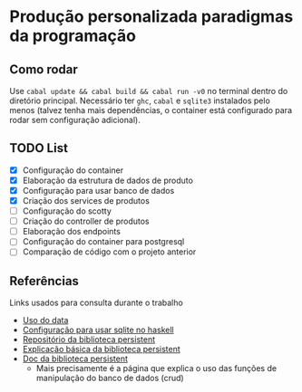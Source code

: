 # Produção personalizada paradigmas da programação

## Como rodar

Use ```cabal update && cabal build && cabal run -v0``` no terminal dentro do diretório principal.
Necessário ter ```ghc```, ```cabal``` e ```sqlite3``` instalados pelo menos (talvez tenha mais dependências, o container está configurado para rodar sem configuração adicional).

## **TODO List**

- [x] Configuração do container
- [x] Elaboração da estrutura de dados de produto
- [x] Configuração para usar banco de dados
- [x] Criação dos services de produtos
- [ ] Configuração do scotty
- [ ] Criação do controller de produtos
- [ ] Elaboração dos endpoints
- [ ] Configuração do container para postgresql
- [ ] Comparação de código com o projeto anterior

## Referências

Links usados para consulta durante o trabalho

- [Uso do data](https://chatgpt.com/share/671059ec-9c38-8010-8414-3a3928d7f8c4)
- [Configuração para usar sqlite no haskell](https://chatgpt.com/share/671301c5-a4f8-8010-b399-d6274a152f85)
- [Repositório da biblioteca persistent](https://github.com/yesodweb/persistent)
- [Explicação básica da biblioteca persistent](https://www.yesodweb.com/book/persistent)
- [Doc da biblioteca persistent](https://hackage.haskell.org/package/persistent-2.14.6.3/docs/Database-Persist-Class.html)
  - Mais precisamente é a página que explica o uso das funções de manipulação do banco de dados (crud)
